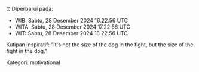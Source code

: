 ⏰ Diperbarui pada:
- WIB: Sabtu, 28 Desember 2024 16.22.56 UTC
- WITA: Sabtu, 28 Desember 2024 17.22.56 UTC
- WIT: Sabtu, 28 Desember 2024 18.22.56 UTC

Kutipan Inspiratif:
"It's not the size of the dog in the fight, but the size of the fight in the dog."


Kategori: motivational

